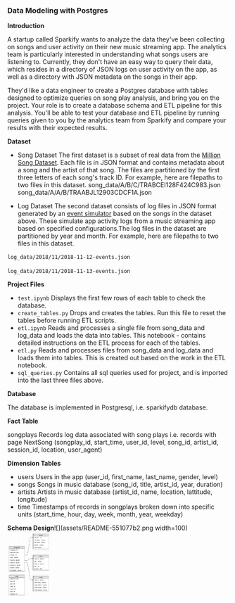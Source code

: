 ### Data Modeling with Postgres 

**Introduction**

A startup called Sparkify wants to analyze the data they've been collecting on songs and user activity on their new music streaming app. The analytics team is particularly interested in understanding what songs users are listening to. Currently, they don't have an easy way to query their data, which resides in a directory of JSON logs on user activity on the app, as well as a directory with JSON metadata on the songs in their app.

They'd like a data engineer to create a Postgres database with tables designed to optimize queries on song play analysis, and bring you on the project. Your role is to create a database schema and ETL pipeline for this analysis. You'll be able to test your database and ETL pipeline by running queries given to you by the analytics team from Sparkify and compare your results with their expected results.


**Dataset**

- Song Dataset The first dataset is a subset of real data from the [Million Song Dataset](https://labrosa.ee.columbia.edu/millionsong/). Each file is in JSON format and contains metadata about a song and the artist of that song.  The files are partitioned by the first three letters of each song's track ID. For example, here are filepaths to two files in this dataset.
song_data/A/B/C/TRABCEI128F424C983.json
song_data/A/A/B/TRAABJL12903CDCF1A.json

- Log Dataset The second dataset consists of log files in JSON format generated by an [event simulator](https://github.com/Interana/eventsim) based on the songs in the dataset above. These simulate app activity logs from a music streaming app based on specified configurations.The log files in the dataset are partitioned by year and month. For example, here are filepaths to two files in this dataset.

```
log_data/2018/11/2018-11-12-events.json

log_data/2018/11/2018-11-13-events.json
```

**Project Files**

- ```test.ipynb``` Displays the first few rows of each table to check the database.
- ```create_tables.py``` Drops and creates the tables. Run this file to reset the tables before running ETL scripts.
- ```etl.ipynb``` Reads and processes a single file from song_data and log_data and loads the data into tables. This notebook - contains detailed instructions on the ETL process for each of the tables.
- ```etl.py``` Reads and processes files from song_data and log_data and loads them into tables. This is created out based on the work in the ETL notebook.
- ```sql_queries.py``` Contains all sql queries used for project, and is imported into the last three files above.

**Database**

The database is implemented in Postgresql, i.e. sparkifydb database.

**Fact Table**

songplays Records log data associated with song plays i.e. records with page NextSong (songplay_id, start_time, user_id, level, song_id, artist_id, session_id, location, user_agent)

**Dimension Tables**

- users Users in the app (user_id, first_name, last_name, gender, level)
- songs Songs in music database (song_id, title, artist_id, year, duration)
- artists Artists in music database (artist_id, name, location, lattitude, longitude)
- time Timestamps of records in songplays broken down into specific units (start_time, hour, day, week, month, year, weekday)

**Schema Design**![](assets/README-551077b2.png width=100)
<img src="pic/schema.png" width=100>
